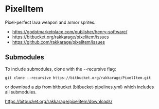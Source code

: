 # PixelItem

Pixel-perfect lava weapon and armor sprites.

- <https://godotmarketplace.com/publisher/henry-software/>
- <https://bitbucket.org/rakkarage/pixelitem/issues>
- <https://github.com/rakkarage/pixelitem/issues>

## Submodules

To include submodules, clone with the --recursive flag:

`git clone --recursive https://bitbucket.org/rakkarage/PixelItem.git`

or download a zip from bitbucket (bitbucket-pipelines.yml) which includes all submodules.

<https://bitbucket.org/rakkarage/pixelitem/downloads/>
